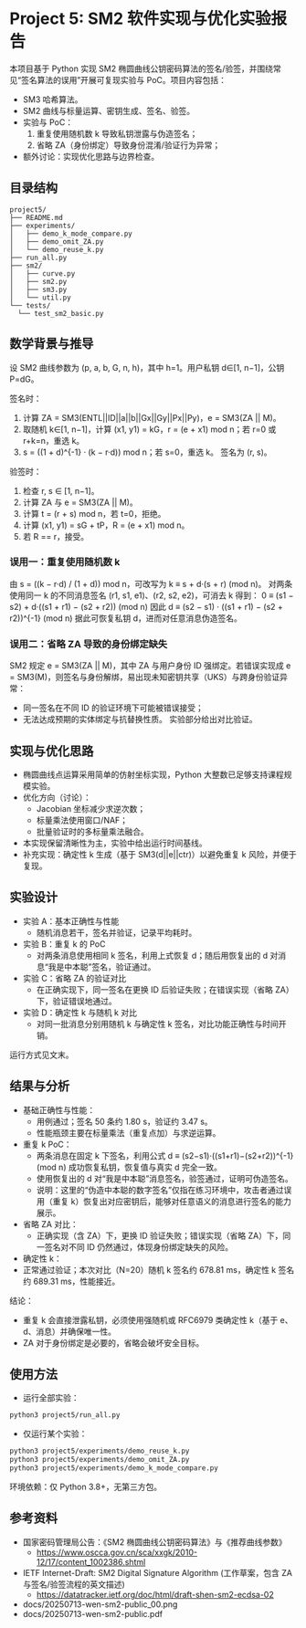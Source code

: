 # Project 5: SM2 软件实现与优化实验报告

本项目基于 Python 实现 SM2 椭圆曲线公钥密码算法的签名/验签，并围绕常见“签名算法的误用”开展可复现实验与 PoC。项目内容包括：
- SM3 哈希算法。
- SM2 曲线与标量运算、密钥生成、签名、验签。
- 实验与 PoC：
  1) 重复使用随机数 k 导致私钥泄露与伪造签名；
  2) 省略 ZA（身份绑定）导致身份混淆/验证行为异常；
- 额外讨论：实现优化思路与边界检查。

## 目录结构
```
project5/
├── README.md
├── experiments/
│   ├── demo_k_mode_compare.py
│   ├── demo_omit_ZA.py
│   └── demo_reuse_k.py
├── run_all.py
├── sm2/
│   ├── curve.py
│   ├── sm2.py
│   ├── sm3.py
│   └── util.py
└── tests/
  └── test_sm2_basic.py
```
## 数学背景与推导

设 SM2 曲线参数为 (p, a, b, G, n, h)，其中 h=1。用户私钥 d∈[1, n−1]，公钥 P=dG。

签名时：
1) 计算 ZA = SM3(ENTL||ID||a||b||Gx||Gy||Px||Py)，e = SM3(ZA || M)。
2) 取随机 k∈[1, n−1]，计算 (x1, y1) = kG，r = (e + x1) mod n；若 r=0 或 r+k=n，重选 k。
3) s = ((1 + d)^{-1} · (k − r·d)) mod n；若 s=0，重选 k。
签名为 (r, s)。

验签时：
1) 检查 r, s ∈ [1, n−1]。
2) 计算 ZA 与 e = SM3(ZA || M)。
3) 计算 t = (r + s) mod n，若 t=0，拒绝。
4) 计算 (x1, y1) = sG + tP，R = (e + x1) mod n。
5) 若 R == r，接受。

### 误用一：重复使用随机数 k
由 s = ((k − r·d) / (1 + d)) mod n，可改写为
k ≡ s + d·(s + r) (mod n)。
对两条使用同一 k 的不同消息签名 (r1, s1, e1)、(r2, s2, e2)，可消去 k 得到：
0 ≡ (s1 − s2) + d·((s1 + r1) − (s2 + r2)) (mod n)
因此
d ≡ (s2 − s1) · ((s1 + r1) − (s2 + r2))^{-1} (mod n)
据此可恢复私钥 d，进而对任意消息伪造签名。

### 误用二：省略 ZA 导致的身份绑定缺失
SM2 规定 e = SM3(ZA || M)，其中 ZA 与用户身份 ID 强绑定。若错误实现成 e = SM3(M)，则签名与身份解绑，易出现未知密钥共享（UKS）与跨身份验证异常：
- 同一签名在不同 ID 的验证环境下可能被错误接受；
- 无法达成预期的实体绑定与抗替换性质。
实验部分给出对比验证。

## 实现与优化思路

- 椭圆曲线点运算采用简单的仿射坐标实现，Python 大整数已足够支持课程规模实验。
- 优化方向（讨论）：
  - Jacobian 坐标减少求逆次数；
  - 标量乘法使用窗口/NAF；
  - 批量验证时的多标量乘法融合。
- 本实现保留清晰性为主，实验中给出运行时间基线。
 - 补充实现：确定性 k 生成（基于 SM3(d||e||ctr)）以避免重复 k 风险，并便于复现。

## 实验设计

- 实验 A：基本正确性与性能
  - 随机消息若干，签名并验证，记录平均耗时。
- 实验 B：重复 k 的 PoC
  - 对两条消息使用相同 k 签名，利用上式恢复 d；随后用恢复出的 d 对消息“我是中本聪”签名，验证通过。
- 实验 C：省略 ZA 的验证对比
  - 在正确实现下，同一签名在更换 ID 后验证失败；在错误实现（省略 ZA）下，验证错误地通过。
 - 实验 D：确定性 k 与随机 k 对比
   - 对同一批消息分别用随机 k 与确定性 k 签名，对比功能正确性与时间开销。

运行方式见文末。

## 结果与分析

- 基础正确性与性能：
  - 用例通过；签名 50 条约 1.80 s，验证约 3.47 s。
  - 性能瓶颈主要在标量乘法（重复点加）与求逆运算。
- 重复 k PoC：
  - 两条消息在固定 k 下签名，利用公式 d ≡ (s2−s1)·((s1+r1)−(s2+r2))^{-1} (mod n) 成功恢复私钥，恢复值与真实 d 完全一致。
  - 使用恢复出的 d 对“我是中本聪”消息签名，验签通过，证明可伪造签名。
  - 说明：这里的“伪造中本聪的数字签名”仅指在练习环境中，攻击者通过误用（重复 k）恢复出对应密钥后，能够对任意语义的消息进行签名的能力展示。
- 省略 ZA 对比：
  - 正确实现（含 ZA）下，更换 ID 验证失败；错误实现（省略 ZA）下，同一签名对不同 ID 仍然通过，体现身份绑定缺失的风险。
 - 确定性 k：
  - 正常通过验证；本次对比（N=20）随机 k 签名约 678.81 ms，确定性 k 签名约 689.31 ms，性能接近。

结论：
- 重复 k 会直接泄露私钥，必须使用强随机或 RFC6979 类确定性 k（基于 e、d、消息）并确保唯一性。
- ZA 对于身份绑定是必要的，省略会破坏安全目标。

## 使用方法

- 运行全部实验：

```bash
python3 project5/run_all.py
```

- 仅运行某个实验：

```bash
python3 project5/experiments/demo_reuse_k.py
python3 project5/experiments/demo_omit_ZA.py
python3 project5/experiments/demo_k_mode_compare.py
```

环境依赖：仅 Python 3.8+，无第三方包。

## 参考资料

- 国家密码管理局公告：《SM2 椭圆曲线公钥密码算法》与《推荐曲线参数》
  - https://www.oscca.gov.cn/sca/xxgk/2010-12/17/content_1002386.shtml
- IETF Internet-Draft: SM2 Digital Signature Algorithm (工作草案，包含 ZA 与签名/验签流程的英文描述)
  - https://datatracker.ietf.org/doc/html/draft-shen-sm2-ecdsa-02
- docs/20250713-wen-sm2-public_00.png
- docs/20250713-wen-sm2-public.pdf
